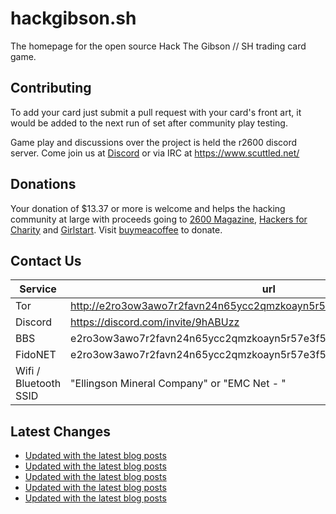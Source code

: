 # hackgibson.sh
The homepage for the open source Hack The Gibson // SH trading card game.


## Contributing

To add your card just submit a pull request with your card's front art, it would be added to the next run of set after community play testing.

Game play and discussions over the project is held the r2600 discord server. Come join us at [Discord](https://discord.com/invite/9hABUzz) or via IRC at https://www.scuttled.net/


## Donations

Your donation of $13.37 or more is welcome and helps the hacking community at large with proceeds going to [2600 Magazine](https://2600.com/), [Hackers for Charity](https://hackersforcharity.org) and [Girlstart](https://girlstart.org).  Visit [buymeacoffee](https://www.buymeacoffee.com/hackgibson.sh) to donate.


## Contact Us

Service | url
-|-
Tor | http://e2ro3ow3awo7r2favn24n65ycc2qmzkoayn5r57e3f56nvjwdcgg32ad.onion
Discord | https://discord.com/invite/9hABUzz
BBS | e2ro3ow3awo7r2favn24n65ycc2qmzkoayn5r57e3f56nvjwdcgg32ad.onion:23
FidoNET | e2ro3ow3awo7r2favn24n65ycc2qmzkoayn5r57e3f56nvjwdcgg32ad.onion:24554
Wifi / Bluetooth SSID | "Ellingson Mineral Company" or "EMC Net - <fidonet address>"

## Latest Changes
<!-- BLOG-POST-LIST:START -->
- [Updated with the latest blog posts](https://github.com/DFW2600/hackgibson.sh/commit/0746e9ae53b80fd1004675e395c2769592068081)
- [Updated with the latest blog posts](https://github.com/DFW2600/hackgibson.sh/commit/0c175d4d0152f34143a34e26da2d2d3f9a25aaf5)
- [Updated with the latest blog posts](https://github.com/DFW2600/hackgibson.sh/commit/67900d06928ab22afe710e82da1162e58cad9fb1)
- [Updated with the latest blog posts](https://github.com/DFW2600/hackgibson.sh/commit/d36579a75e53a7a5b73a212358b9e8191d4f9201)
- [Updated with the latest blog posts](https://github.com/DFW2600/hackgibson.sh/commit/9b4d0eb0e7cd2c879537b4e90f95751c9ea139a1)
<!-- BLOG-POST-LIST:END -->
